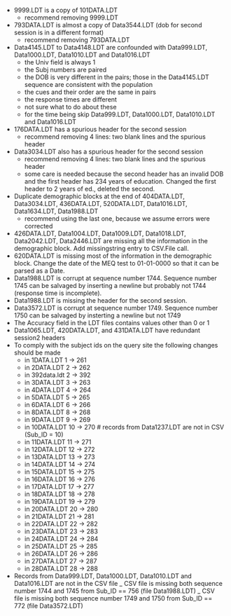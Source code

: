 - 9999.LDT is a copy of 101DATA.LDT
    + recommend removing 9999.LDT
- 793DATA.LDT is almost a copy of Data3544.LDT (dob for second session is in a different format)
    + recommend removing 793DATA.LDT
- Data4145.LDT to Data4148.LDT are confounded with Data999.LDT, Data1000.LDT, Data1010.LDT and Data1016.LDT
    + the Univ field is always 1
    + the Subj numbers are paired
    + the DOB is very different in the pairs; those in the Data4145.LDT sequence are consistent with the population
    + the cues and their order are the same in pairs
    + the response times are different
    + not sure what to do about these
    + for the time being skip Data999.LDT, Data1000.LDT, Data1010.LDT and Data1016.LDT
- 176DATA.LDT has a spurious header for the second session
    + recommend removing 4 lines: two blank lines and the spurious header
- Data3034.LDT also has a spurious header for the second session
    + recommend removing 4 lines: two blank lines and the spurious header
    + some care is needed because the second header has an invalid DOB and the first header has 234 years of education.  Changed the first header to 2 years of ed., deleted the second.
- Duplicate demographic blocks at the end of 404DATA.LDT, Data3034.LDT, 436DATA.LDT, 520DATA.LDT, Data1016.LDT, Data1634.LDT, Data1988.LDT
    + recommend using the last one, because we assume errors were corrected
- 426DATA.LDT, Data1004.LDT, Data1009.LDT, Data1018.LDT, Data2042.LDT, Data2446.LDT are missing all the information in the demographic block. Add missingstring entry to CSV.File call.
- 620DATA.LDT is missing most of the information in the demographic block.   Change the date of the MEQ test to 01-01-0000 so that it can be parsed as a Date.
- Data1988.LDT is corrupt at sequence number 1744.  Sequence number 1745 can be salvaged by inserting a newline but probably not 1744 (response time is incomplete).
- Data1988.LDT is missing the header for the second session.
- Data3572.LDT is corrupt at sequence number 1749.  Sequence number 1750 can be salvaged by insterting a newline but not 1749
- The Accuracy field in the LDT files contains values other than 0 or 1
- Data1065.LDT, 420DATA.LDT, and 431DATA.LDT have redundant session2 headers
- To comply with the subject ids on the query site the following changes should be made
    + in 1DATA.LDT     1 -> 261
    + in 2DATA.LDT     2 -> 262
    + in 392data.ldt   2 -> 392
    + in 3DATA.LDT     3 -> 263
    + in 4DATA.LDT     4 -> 264
    + in 5DATA.LDT     5 -> 265
    + in 6DATA.LDT     6 -> 266
    + in 8DATA.LDT     8 -> 268
    + in 9DATA.LDT     9 -> 269
    + in 10DATA.LDT   10 -> 270   # records from Data1237.LDT are not in CSV (Sub_ID = 10)
    + in 11DATA.LDT   11 -> 271
    + in 12DATA.LDT   12 -> 272
    + in 13DATA.LDT   13 -> 273
    + in 14DATA.LDT   14 -> 274
    + in 15DATA.LDT   15 -> 275
    + in 16DATA.LDT   16 -> 276
    + in 17DATA.LDT   17 -> 277
    + in 18DATA.LDT   18 -> 278
    + in 19DATA.LDT   19 -> 279
    + in 20DATA.LDT   20 -> 280
    + in 21DATA.LDT   21 -> 281
    + in 22DATA.LDT   22 -> 282
    + in 23DATA.LDT   23 -> 283
    + in 24DATA.LDT   24 -> 284
    + in 25DATA.LDT   25 -> 285
    + in 26DATA.LDT   26 -> 286
    + in 27DATA.LDT   27 -> 287
    + in 28DATA.LDT   28 -> 288
- Records from Data999.LDT, Data1000.LDT, Data1010.LDT and Data1016.LDT are not in the CSV file
_ CSV file is missing both sequence number 1744 and 1745 from Sub_ID == 756 (file Data1988.LDT)
_ CSV file is missing both sequence number 1749 and 1750 from Sub_ID == 772 (file Data3572.LDT)

